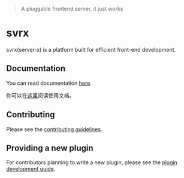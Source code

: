 > A pluggable frontend server, it just works

# svrx

svrx(server-x) is a platform built for efficient front-end development.

## Documentation

You can read documentation [here](https://svrx.gitbook.io/docs/).

你可以在[这里](https://svrx.gitbook.io/docs/)阅读使用文档。

## Contributing

Please see the [contributing guidelines]().

## Providing a new plugin

For contributors planning to write a new plugin, please see the [plugin development guide]().
